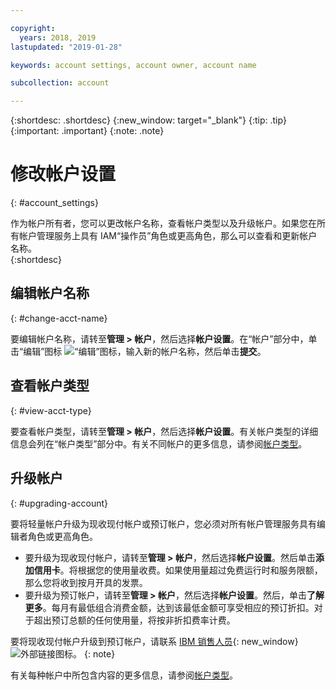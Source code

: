 ```yaml
---

copyright:
  years: 2018, 2019
lastupdated: "2019-01-28"

keywords: account settings, account owner, account name

subcollection: account

---
```


{:shortdesc: .shortdesc}
{:new_window: target="_blank"}
{:tip: .tip}
{:important: .important}
{:note: .note}


# 修改帐户设置
{: #account_settings}

作为帐户所有者，您可以更改帐户名称，查看帐户类型以及升级帐户。如果您在所有帐户管理服务上具有 IAM“操作员”角色或更高角色，那么可以查看和更新帐户名称。  
{:shortdesc}

## 编辑帐户名称
{: #change-acct-name}

要编辑帐户名称，请转至**管理 > 帐户**，然后选择**帐户设置**。在“帐户”部分中，单击“编辑”图标 ![“编辑”图标](../icons/edit-tagging.svg)，输入新的帐户名称，然后单击**提交**。

## 查看帐户类型
{: #view-acct-type}

要查看帐户类型，请转至**管理 > 帐户**，然后选择**帐户设置**。有关帐户类型的详细信息会列在“帐户类型”部分中。有关不同帐户的更多信息，请参阅[帐户类型](/docs/account?topic=account-accounts)。

## 升级帐户
{: #upgrading-account}

要将轻量帐户升级为现收现付帐户或预订帐户，您必须对所有帐户管理服务具有编辑者角色或更高角色。
  * 要升级为现收现付帐户，请转至**管理 > 帐户**，然后选择**帐户设置**。然后单击**添加信用卡**。将根据您的使用量收费。如果使用量超过免费运行时和服务限额，那么您将收到按月开具的发票。
  * 要升级为预订帐户，请转至**管理 > 帐户**，然后选择**帐户设置**。然后，单击**了解更多**。每月有最低组合消费金额，达到该最低金额可享受相应的预订折扣。对于超出预订总额的任何使用量，将按非折扣费率计费。

要将现收现付帐户升级到预订帐户，请联系 [IBM 销售人员](https://www.ibm.com/cloud-computing/bluemix/contact-us){: new_window} ![外部链接图标](../icons/launch-glyph.svg "外部链接图标")。
{: note}

有关每种帐户中所包含内容的更多信息，请参阅[帐户类型](/docs/account?topic=account-accounts)。
